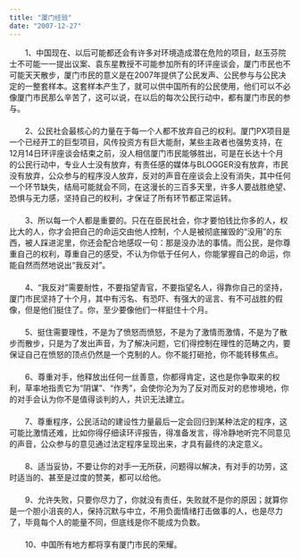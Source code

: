 ```yaml
---
title: "厦门经验"
date: "2007-12-27"
---
```


　　1、中国现在、以后可能都还会有许多对环境造成潜在危险的项目，赵玉芬院士不可能一一提出议案、袁东星教授不可能参加所有的环评座谈会，厦门市民也不可能天天散步，厦门市民的意义是在2007年提供了公民发声、公民参与与公民决定的一整套样本。这套样本产生了，就可以供中国所有的公民使用，他们可以不必像厦门市民那么辛苦了，这可以说，在以后的每次公民行动中，都有厦门市民的参与。  
　　  
　　2、公民社会最核心的力量在于每一个人都不放弃自己的权利。厦门PX项目是一个已经开工的巨型项目，风传投资方有巨大能耐，某些主政者也强势支持，在12月14日环评座谈会结束之前，没人相信厦门市民能够胜出，可是在长达十个月的公民行动中，专业人士没有放弃，有责任感的媒体与BLOGGER没有放弃，市民没有放弃，公众参与的程序没人放弃，反对的声音在座谈会上没有消失，其中任何一个环节缺失，结局可能就会不同，在这漫长的三百多天里，许多人要战胜绝望、恐惧与无力感，坚持自己的权利，才保证了所有环节都正常运转。  
　　  
　　3、所以每一个人都是重要的。只在在臣民社会，你才要怕钱比你多的人，权比大的人，你才会把自己的命运交由他人控制，个人是被彻底摧毁的“没用”的东西，被人踩进泥里，你还会配合地感叹一句：那是没办法的事情。而公民，是你尊重自己的权利，尊重自己的感受，不认为你低于任何人，你能掌握自己的命运，你能自然而然地说出“我反对”。  
　　  
　　4、“我反对”需要耐性，不要指望青官，不要指望名人，得靠你自己的坚持，厦门市民坚持了十个月，其中有污名、有恐吓、有强大的谣言、有不可战胜的假像，但是他们挺住了。你，至少要像他们一样挺住十个月。  
　　  
　　5、挺住需要理性，不是为了愤怒而愤怒，不是为了激情而激情，不是为了散步而散步，只是为了发出声音，为了解决问题，它们得控制在理性的范畴之内，要保证自己在愤怒的顶点仍然是一个克制的人。你不能打砸抢，你不能转移焦点。  
　　  
　　6、尊重对手，他释放出任何一丝善意，你都得肯定，这也是你争取来的权利，草率地指责它为“阴谋”、“作秀”，会使你沦为为了反对而反对的悲惨境地，你的对手会认为你不是值得谈判的人，共识无法建立。  
　　  
　　7、尊重程序，公民活动的建设性力量最后一定会回归到某种法定的程序，这可能比激情还难，比如你得仔细读环评报告，得准备发言，得冷静地听完不同意见的声音，公众参与的意见通过法定程序呈现出来，才具有最终的决定意义。  
　　  
　　8、适当妥协，不要让你的对手一无所获，问题得以解决，有对手的功劳，这时适当的、甚至是过度的赞美，都可以给他。  
　　  
　　9、允许失败，只要你尽力了，你就没有责任，失败就不是你的原因；就算你是一个胆小沮丧的人，保持沉默与中立，不用负面情绪打击做事的人，也是尽力了，毕竟每个人的能量不同，但底线是你不能成为负数。  
　　  
　　10、中国所有地方都将享有厦门市民的荣耀。
